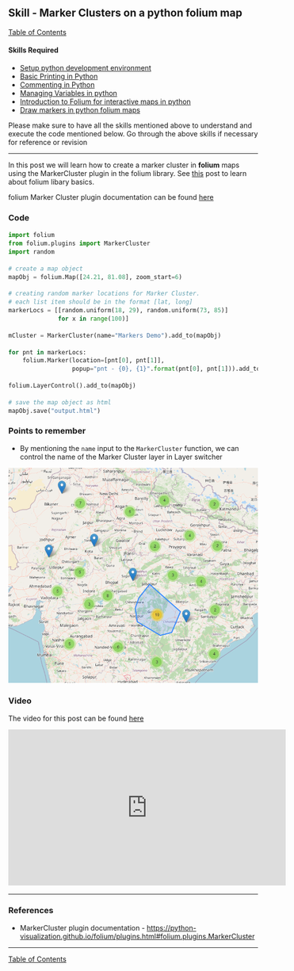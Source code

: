 ## Skill - Marker Clusters on a python folium map

[Table of Contents](https://nagasudhir.blogspot.com/2020/04/taming-python-table-of-contents.html)

#### Skills Required
* [Setup python development environment](https://nagasudhir.blogspot.com/2020/04/setup-python-development-environment_14.html)
* [Basic Printing in Python](https://nagasudhir.blogspot.com/2020/04/basic-printing-in-python.html)
* [Commenting in Python](https://nagasudhir.blogspot.com/2020/04/comments-in-python.html)
* [Managing Variables in python](https://nagasudhir.blogspot.com/2020/04/managing-variables-in-python.html)
* [Introduction to Folium for interactive maps in python](https://nagasudhir.blogspot.com/2021/07/introduction-to-folium-for-interactive.html)
* [Draw markers in python folium maps](https://nagasudhir.blogspot.com/2021/07/draw-markers-in-python-folium-maps.html)

Please make sure to have all the skills mentioned above to understand and execute the code mentioned below. Go through the above skills if necessary for reference or revision
<hr/>

In this post we will learn how to create a marker cluster in **folium** maps using the MarkerCluster plugin in the folium library. See [this](https://nagasudhir.blogspot.com/2021/07/introduction-to-folium-for-interactive.html) post to learn about folium libary basics.

folium Marker Cluster plugin documentation can be found [here](https://python-visualization.github.io/folium/plugins.html#folium.plugins.MarkerCluster)

### Code
```python
import folium
from folium.plugins import MarkerCluster
import random

# create a map object
mapObj = folium.Map([24.21, 81.08], zoom_start=6)

# creating random marker locations for Marker Cluster.
# each list item should be in the format [lat, long]
markerLocs = [[random.uniform(18, 29), random.uniform(73, 85)]
              for x in range(100)]

mCluster = MarkerCluster(name="Markers Demo").add_to(mapObj)

for pnt in markerLocs:
    folium.Marker(location=[pnt[0], pnt[1]],
                  popup="pnt - {0}, {1}".format(pnt[0], pnt[1])).add_to(mCluster)

folium.LayerControl().add_to(mapObj)

# save the map object as html
mapObj.save("output.html")
```
### Points to remember
* By mentioning the ```name``` input to the ```MarkerCluster``` function, we can control the name of the Marker Cluster layer in Layer switcher


![marker_cluster_demo](https://github.com/nagasudhirpulla/taming_python/raw/master/blog/skills/assets/img/marker_cluster_demo.png)
### Video
The video for this post can be found [here](https://youtu.be/n7HUBNmXB5Y)
<iframe width="560" height="315" src="https://www.youtube.com/embed/n7HUBNmXB5Y" title="YouTube video player" frameborder="0" allow="accelerometer; autoplay; clipboard-write; encrypted-media; gyroscope; picture-in-picture" allowfullscreen></iframe>

<hr/>

### References
* MarkerCluster plugin documentation - https://python-visualization.github.io/folium/plugins.html#folium.plugins.MarkerCluster

<hr/>

[Table of Contents](https://nagasudhir.blogspot.com/2020/04/taming-python-table-of-contents.html)

<!--stackedit_data:
eyJoaXN0b3J5IjpbLTE5NTQ4NDUwNTgsLTc3NTYyMTQ0MiwtNz
g2OTU4ODMxLDE2MjAwMzU0MTMsMTkwNzAzMTIxNywtMTcxMjAz
NjQ0NV19
-->